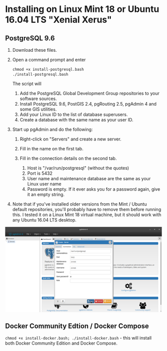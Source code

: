 # Installing on Linux Mint 18 or Ubuntu 16.04 LTS "Xenial Xerus"

## PostgreSQL 9.6

1. Download these files.
2. Open a command prompt and enter

    ```
    chmod +x install-postgresql.bash
    ./install-postgresql.bash
    ```

    The script will

    1. Add the PostgreSQL Global Development Group repositories to your software sources.
    2. Install PostgreSQL 9.6, PostGIS 2.4, pgRouting 2.5, pgAdmin 4 and some GIS utilities.
    3. Add your Linux ID to the list of database superusers.
    4. Create a database with the same name as your user ID.

3. Start up pgAdmin and do the following:

    1. Right-click on "Servers" and create a new server.
    2. Fill in the name on the first tab.
    3. Fill in the connection details on the second tab.
    
        1. Host is "/var/run/postgresql" (without the quotes)
        2. Port is 5432
        3. User name and maintenance database are the same as your Linux user name
        4. Password is empty. If it ever asks you for a password again, give it an empty string.

4. Note that if you've installed older versions from the Mint / Ubuntu default repositories, you'll probably have to remove them before running this. I tested it on a Linux Mint 18 virtual machine, but it should work with any Ubuntu 16.04 LTS desktop.

![](Screenshot_from_2018-03-02_20-41-52.png)

## Docker Community Edtion / Docker Compose

`chmod +x install-docker.bash; ./install-docker.bash` - this will install both Docker Community Edition and Docker Compose.
